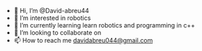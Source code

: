- 👋 Hi, I’m @David-abreu44
- 👀 I’m interested in robotics
- 🌱 I’m currently learning learn robotics and programming in c++ 
- 💞️ I’m looking to collaborate on 
- 📫 How to reach me davidabreu044@gmail.com 

<!---
David-abreu44/David-abreu44 is a ✨ special ✨ repository because its `README.md` (this file) appears on your GitHub profile.
You can click the Preview link to take a look at your changes.
--->

